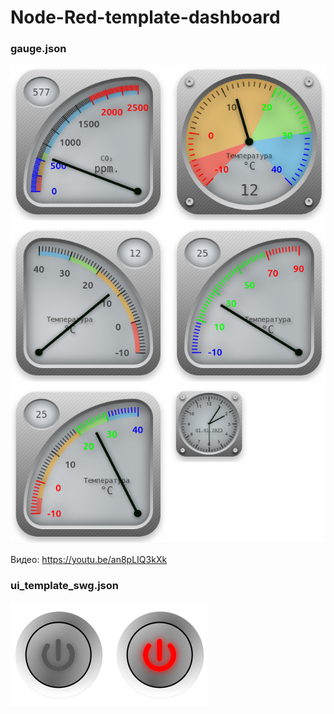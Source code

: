 # Node-Red-template-dashboard

### gauge.json

![Image alt](https://github.com/immortalserg/Node-Red-template-dashboard/raw/main/066.png)

Видео: https://youtu.be/an8pLIQ3kXk

### ui_template_swg.json

![Image alt](https://github.com/immortalserg/Node-Red-template-dashboard/raw/main/img/085.png)
